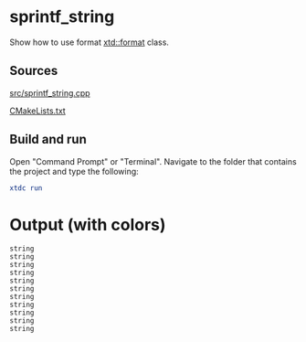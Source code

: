 # sprintf_string

Show how to use format [xtd::format](https://codedocs.xyz/gammasoft71/xtd/_format_page.html) class.

## Sources

[src/sprintf_string.cpp](src/sprintf_string.cpp)

[CMakeLists.txt](CMakeLists.txt)

## Build and run

Open "Command Prompt" or "Terminal". Navigate to the folder that contains the project and type the following:

```cmake
xtdc run
```

# Output (with colors)

```
string
string
string
string
string
string
string
string
string
string
string
```

